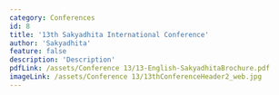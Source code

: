 ```yaml
---
category: Conferences
id: 8
title: '13th Sakyadhita International Conference'
author: 'Sakyadhita'
feature: false
description: 'Description'
pdfLink: /assets/Conference 13/13-English-SakyadhitaBrochure.pdf
imageLink: /assets/Conference 13/13thConferenceHeader2_web.jpg
---
```

